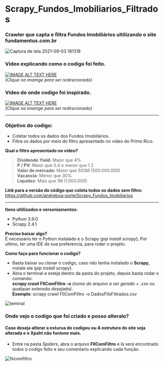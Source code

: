 # Scrapy_Fundos_Imobiliarios_Filtrados
<h3> Crawler que capta e filtra Fundos Imobiliários ultilizando o site fundamentus.com.br</h3>

![Captura de tela 2021-09-03 181318](https://user-images.githubusercontent.com/53584953/132065825-ab14935f-328f-4c9b-98d3-ddd2d3cc4858.png)

### Vídeo explicando como o codigo foi feito. 
[![IMAGE ALT TEXT HERE](https://i9.ytimg.com/vi/dK7pLhqVl-Y/mqdefault.jpg?v=61366866&sqp=CIjP2YkG&rs=AOn4CLBYXH7tZWLLw9fERLy7KiyDM0_Dvg)](https://youtu.be/dK7pLhqVl-Y)
<br>*(Clique na imamge para ser redirecionado)*


### Vídeo de onde codigo foi inspirado.
[![IMAGE ALT TEXT HERE](https://i.ytimg.com/vi/IazEN13o304/hqdefault.jpg?sqp=-oaymwEcCPYBEIoBSFXyq4qpAw4IARUAAIhCGAFwAcABBg==&rs=AOn4CLCc3Ks7-FTNBaeHO91dnjDhCETYFw)](https://www.youtube.com/watch?v=IazEN13o304&t=984s&ab_channel=OPrimoRico)
<br>*(Clique na imamge para ser redirecionado)*

***
### Objetivo do codigo:
* Coletar todos os dados dos Fundos Imobiliários.
* Filtra os dados por meio do filtro apresentado no video do Primo Rico.

**Qual o filtro apresentado no video?**
>**Dividendo Yield:** Maior que 4%   
>**P / PV:** Maior que 0.4 e menor que 1.2 <br>
>**Valor de mercado:** Maior que 500M (500.000.000) <br>
>**Vacancia:** Menor que 30%<br>
>**Liquidez:** Mais que 1M (1.000.000)

**Link para a versão do código que coleta todos os dados sem filtro:** <br>
https://github.com/andreboa-sorte/Scrapy_Fundos_Imobiliarios

***

<strong>Itens ultilizados e versoniamentos:</strong>
* Python 3.9.0
* Scrapy 2.4.1 

<strong>Preciso baixar algo?</strong><br>
É necessario ter o Python instalado e o Scrapy (*pip install scrapy*); Por ultimo, ter uma IDE de sua preferencia, para rodar o projeto.<br>

<strong>Como faço para funcionar o codigo?</strong>
* Basta baixar ou clonar o codigo, caso não tenha instalado o <strong>Scrapy</strong>, instale ele (*pip install scrapy*).
* Abra o terminal e esteja dentro da pasta do projeto, depois basta rodar o comando: <br>
 **scrapy crawl FIIComFiltro -o** *(nome do arquivo a ser gerado + .csv ou qualquer extensão desejada)*.<br>
 **Exemplo**: scrapy crawl FIIComFiltro -o DadosFIIsFiltrados.csv
 
![teminal](https://user-images.githubusercontent.com/53584953/132256807-e0cb4b61-924b-426f-9438-4a72b1720368.png)



### Onde vejo o codigo que foi criado e posso alteralo?
#### Caso deseja alterar a esturua do codigou ou A estrutura do site seja alterada e o Xpaht não funione mais.

* Entre na pasta *Spiders*, abra o arquivo **FIIComFiltro** e lá será encontrado todos o codigo feito e seu comentario explicando cada função. 

![fiicomfiltro](https://user-images.githubusercontent.com/53584953/132256870-058f8b0a-715b-4391-affa-c0a79f95bc41.png)

